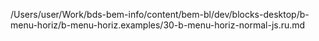 /Users/user/Work/bds-bem-info/content/bem-bl/dev/blocks-desktop/b-menu-horiz/b-menu-horiz.examples/30-b-menu-horiz-normal-js.ru.md